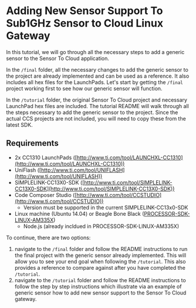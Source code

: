 # Adding New Sensor Support To Sub1GHz Sensor to Cloud Linux Gateway

In this tutorial, we will go through all the necessary steps to add a generic sensor to the Sensor To Cloud application. 

In the `/final` folder, all the necessary changes to add the generic sensor to the project are already implemented and can be used as a reference. It also includes all hex files for the LaunchPads. Let's start by getting the `/final` project working first to see how our generic sensor will function. 

In the `/tutorial` folder, the original Sensor To Cloud project and necessary LaunchPad hex files are included. The tutorial README will walk through all the steps necessary to add the generic sensor to the project. Since the actual CCS projects are not included, you will need to copy these from the latest SDK. 

## Requirements
- 2x CC1310 LaunchPads ([http://www.ti.com/tool/LAUNCHXL-CC1310](http://www.ti.com/tool/LAUNCHXL-CC1310))
- UniFlash ([http://www.ti.com/tool/UNIFLASH](http://www.ti.com/tool/UNIFLASH))
- SIMPLELINK-CC13X0-SDK ([http://www.ti.com/tool/SIMPLELINK-CC13X0-SDK](http://www.ti.com/tool/SIMPLELINK-CC13X0-SDK))
- Code Composer Studio ([http://www.ti.com/tool/CCSTUDIO](http://www.ti.com/tool/CCSTUDIO))
    - Version must be supported in the current SIMPLELINK-CC13x0-SDK
- Linux machine (Ubuntu 14.04) or Beagle Bone Black ([PROCESSOR-SDK-LINUX-AM335X](http://www.ti.com/tool/PROCESSOR-SDK-AM335X))
    - Node.js (already incldued in PROCESSOR-SDK-LINUX-AM335X)

To continue, there are two options:
1. navigate to the `/final` folder and follow the README instructions to run the final project with the generic sensor already implemented. This will allow you to see your end goal when following the `/tutorial`. This also provides a reference to compare against after you have completed the `/tutorial`.
2. navigate to the `/tutorial` folder and follow the README instructions to follow the step by step instructions which illustrate via an example of generic sensor how to add new sensor support to the Sensor To Cloud gateway. 
